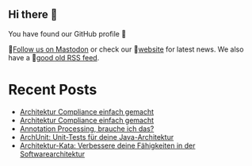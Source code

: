 ## Hi there 👋

You have found our GitHub profile 🌈

🦣[Follow us on Mastodon](https://ijug.social/@jugpaderborn) or check our 🔖[website](https://jug-pb.gitlab.io/) for latest news.
We also have a 📰[good old RSS feed](https://jug-pb.gitlab.io/feed.xml).

# Recent Posts

<!-- BLOG-POST-LIST:START -->
- [Architektur Compliance einfach gemacht](https://jug-pb.gitlab.io/blog/2025/ddd.html)
- [Architektur Compliance einfach gemacht](https://jug-pb.gitlab.io/blog/2025/architektur-compliance.html)
- [Annotation Processing, brauche ich das?](https://jug-pb.gitlab.io/blog/2025/annotation-processing.html)
- [ArchUnit: Unit-Tests für deine Java-Architektur](https://jug-pb.gitlab.io/blog/2024/archunit.html)
- [Architektur-Kata: Verbessere deine Fähigkeiten in der Softwarearchitektur](https://jug-pb.gitlab.io/blog/2024/architektur-kata.html)
<!-- BLOG-POST-LIST:END -->
